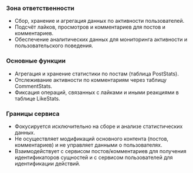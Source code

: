 ### Зона ответственности
- Сбор, хранение и агрегация данных по активности пользователей.
- Подсчёт лайков, просмотров и комментариев для постов и комментариев.
- Обеспечение аналитических данных для мониторинга активности и пользовательского поведения.

### Основные функции
- Агрегация и хранение статистики по постам (таблица PostStats).
- Отслеживание активности по комментариям через таблицу CommentStats.
- Фиксация операций, связанных с лайками и иными реакциями в таблице LikeStats.

### Границы сервиса
- Фокусируется исключительно на сборе и анализе статистических данных.
- Не осуществляет модификаций основного контента (постов, комментариев) и не управляет данными о пользователях.
- Взаимодействует с сервисом постов/комментариев для получения идентификаторов сущностей и с сервисом пользователей для идентификации действий.
